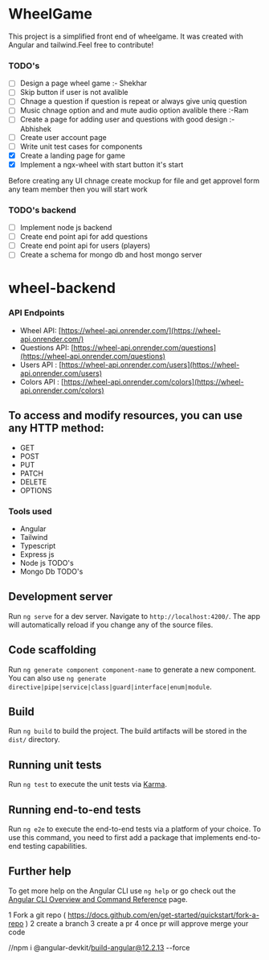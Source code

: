 # WheelGame

This project is a simplified front end of wheelgame. It was created with Angular and tailwind.Feel free to contribute!

### TODO's

- [ ] Design a page wheel game  :- Shekhar 
- [ ] Skip button if user is not avalible 
- [ ] Chnage a question if question is repeat or always give uniq question 
- [ ] Music chnage option and and mute audio option avalible there   :-Ram 
- [ ] Create a page for adding user and questions with good design   :-Abhishek 
- [ ] Create user account page
- [ ] Write unit test cases for components 
- [x] Create a landing page for game 
- [x] Implement a ngx-wheel with start button it's start

Before creating any UI chnage create mockup for file and get approvel form any team member then you will start work
### TODO's backend 

- [ ] Implement node js backend 
- [ ] Create end point api for add questions 
- [ ] Create end point api for users (players)
- [ ] Create a schema for mongo db and host mongo server 

# wheel-backend
### API Endpoints

- Wheel API: [https://wheel-api.onrender.com/](https://wheel-api.onrender.com/)
- Questions API: [https://wheel-api.onrender.com/questions](https://wheel-api.onrender.com/questions)
- Users API : [https://wheel-api.onrender.com/users](https://wheel-api.onrender.com/users)
- Colors API : [https://wheel-api.onrender.com/colors](https://wheel-api.onrender.com/colors)

## To access and modify resources, you can use any HTTP method:
- GET 
- POST 
- PUT 
- PATCH 
- DELETE 
- OPTIONS

### Tools used

- Angular
- Tailwind
- Typescript 
- Express js 
- Node js   TODO's
- Mongo Db  TODO's

## Development server

Run `ng serve` for a dev server. Navigate to `http://localhost:4200/`. The app will automatically reload if you change any of the source files.

## Code scaffolding

Run `ng generate component component-name` to generate a new component. You can also use `ng generate directive|pipe|service|class|guard|interface|enum|module`.

## Build

Run `ng build` to build the project. The build artifacts will be stored in the `dist/` directory.

## Running unit tests

Run `ng test` to execute the unit tests via [Karma](https://karma-runner.github.io).

## Running end-to-end tests

Run `ng e2e` to execute the end-to-end tests via a platform of your choice. To use this command, you need to first add a package that implements end-to-end testing capabilities.

## Further help

To get more help on the Angular CLI use `ng help` or go check out the [Angular CLI Overview and Command Reference](https://angular.io/cli) page.


1 Fork a git repo ( https://docs.github.com/en/get-started/quickstart/fork-a-repo )
2 create a branch 
3 create a pr 
4 once pr will approve merge your code 



//npm i @angular-devkit/build-angular@12.2.13 --force
